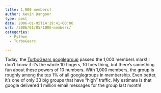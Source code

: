 ```yaml
---
title: 1,000 members!
author: Kevin Dangoor
type: post
date: 2006-01-05T14:19:41+00:00
url: /2006/01/05/1000-members/
categories:
  - Python
  - TurboGears

---
```

Today, the [TurboGears googlegroup][1] passed the 1,000 members mark! I don&#8217;t know if it&#8217;s the whole 10 fingers, 10 toes thing, but there&#8217;s something fun about these powers of 10 numbers. With 1,000 members, the group is roughly among the top 1% of all googlegroups in membership. Even better, it&#8217;s one of only 33 big groups that have &#8220;high&#8221; traffic. My estimate is that google delivered 1 million email messages for the group last month!

 [1]: http://groups.google.com/group/turbogears/about